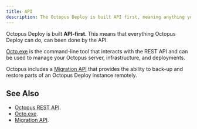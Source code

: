 ```yaml
---
title: API
description: The Octopus Deploy is built API first, meaning anything you can do in the web portal, you can also do over the REST API.
---
```


Octopus Deploy is built **API-first**. This means that everything Octopus Deploy can do, can been done by the API.

[Octo.exe](/docs/octopus-concepts/octo.exe.md) is the command-line tool that interacts with the REST API and can be used to manage your Octopus server, infrastructure, and deployments.

Octopus includes a [Migration API](/docs/octopus-rest-api/migration-api/index.md) that provides the ability to back-up and restore parts of an Octopus Deploy instance remotely.

## See Also

- [Octopus REST API](/docs/octopus-rest-api/index.md).
- [Octo.exe](/docs/octopus-concepts/octo.exe.md).
- [Migration API](/docs/octopus-rest-api/migration-api/index.md).
